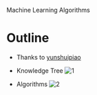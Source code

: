 Machine Learning Algorithms 

# Outline 
- Thanks to [yunshuipiao](https://github.com/yunshuipiao/sw_machine_learning)

- Knowledge Tree
![1](https://github.com/yunshuipiao/cheatsheets-ai-code/blob/master/img/%E7%9F%A5%E8%AF%86%E5%9B%BE%E8%B0%B1.webp)
- Algorithms
![2](https://github.com/yunshuipiao/cheatsheets-ai-code/blob/master/img/%E6%9C%BA%E5%99%A8%E5%AD%A6%E4%B9%A0%E7%AE%97%E6%B3%95.webp)